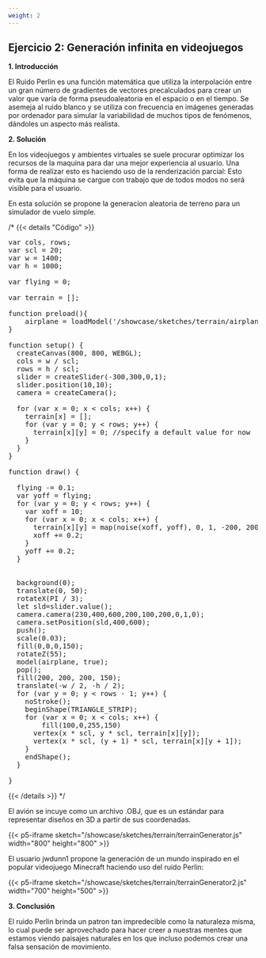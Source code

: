 ```yaml
---
weight: 2
---
```

## Ejercicio 2: Generación infinita en videojuegos

**1. Introducción**

El Ruido Perlin es una función matemática que utiliza la interpolación entre un gran número de gradientes de vectores precalculados para crear un valor que varía de forma pseudoaleatoria en el espacio o en el tiempo. Se asemeja al ruido blanco y se utiliza con frecuencia en imágenes generadas por ordenador para simular la variabilidad de muchos tipos de fenómenos, dándoles un aspecto más realista.


**2. Solución**

En los videojuegos y ambientes virtuales se suele procurar optimizar los recursos de la maquina para dar una mejor experiencia al usuario. Una forma de realizar esto es haciendo uso de la renderización parcial: Esto evita que la máquina se cargue con trabajo que de todos modos no será visible para el usuario. 

En esta solución se propone la generacion aleatoria de terreno para un simulador de vuelo simple.

/*
{{< details "Código" >}}
<pre>
var cols, rows;
var scl = 20;
var w = 1400;
var h = 1000;

var flying = 0;

var terrain = [];

function preload(){
    airplane = loadModel('/showcase/sketches/terrain/airplane.obj');
}

function setup() {
  createCanvas(800, 800, WEBGL);
  cols = w / scl;
  rows = h / scl;
  slider = createSlider(-300,300,0,1);
  slider.position(10,10);
  camera = createCamera();

  for (var x = 0; x < cols; x++) {
    terrain[x] = [];
    for (var y = 0; y < rows; y++) {
      terrain[x][y] = 0; //specify a default value for now
    }
  }
}

function draw() {

  flying -= 0.1;
  var yoff = flying;
  for (var y = 0; y < rows; y++) {
    var xoff = 10;
    for (var x = 0; x < cols; x++) {
      terrain[x][y] = map(noise(xoff, yoff), 0, 1, -200, 200);
      xoff += 0.2;
    }
    yoff += 0.2;
  }


  background(0);
  translate(0, 50);
  rotateX(PI / 3);
  let sld=slider.value();
  camera.camera(230,400,600,200,100,200,0,1,0);
  camera.setPosition(sld,400,600);
  push();
  scale(0.03);
  fill(0,0,0,150);
  rotateZ(55);
  model(airplane, true);
  pop();
  fill(200, 200, 200, 150);
  translate(-w / 2, -h / 2);
  for (var y = 0; y < rows - 1; y++) {
    noStroke();
    beginShape(TRIANGLE_STRIP);
    for (var x = 0; x < cols; x++) {
        fill(100,0,255,150)
      vertex(x * scl, y * scl, terrain[x][y]);
      vertex(x * scl, (y + 1) * scl, terrain[x][y + 1]);
    }
    endShape();
  }
  
}
</pre>
{{< /details >}}
*/

El avión se incuye como un archivo .OBJ, que es un estándar para representar diseños en 3D a partir de sus coordenadas.



{{< p5-iframe sketch="/showcase/sketches/terrain/terrainGenerator.js" width="800" height="800" >}}

El usuario jwdunn1 propone la generación de un mundo inspirado en el popular videojuego Minecraft haciendo uso del ruido Perlin:

{{< p5-iframe sketch="/showcase/sketches/terrain/terrainGenerator2.js" width="700" height="500" >}}

**3. Conclusión**

El ruido Perlin brinda un patron tan impredecible como la naturaleza misma, lo cual puede ser aprovechado para hacer creer a nuestras mentes que estamos viendo paisajes naturales en los que incluso podemos crear una falsa sensación de movimiento.